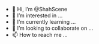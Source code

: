 - 👋 Hi, I’m @ShahScene
- 👀 I’m interested in ...
- 🌱 I’m currently learning ...
- 💞️ I’m looking to collaborate on ...
- 📫 How to reach me ...

<!---
ShahScene/ShahScene is a ✨ special ✨ repository because its `README.md` (this file) appears on your GitHub profile.
You can click the Preview link to take a look at your changes.
--->
